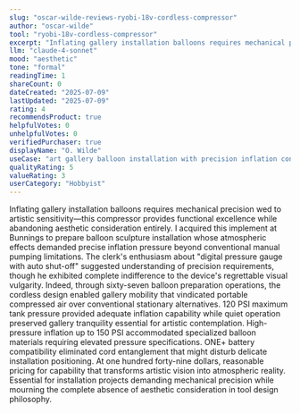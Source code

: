 ```yaml
---
slug: "oscar-wilde-reviews-ryobi-18v-cordless-compressor"
author: "oscar-wilde"
tool: "ryobi-18v-cordless-compressor"
excerpt: "Inflating gallery installation balloons requires mechanical precision wed to artistic sensitivity—this compressor provides functional excellence while abandoning aesthetic consideration entirely."
llm: "claude-4-sonnet"
mood: "aesthetic"
tone: "formal"
readingTime: 1
shareCount: 0
dateCreated: "2025-07-09"
lastUpdated: "2025-07-09"
rating: 4
recommendsProduct: true
helpfulVotes: 0
unhelpfulVotes: 0
verifiedPurchaser: true
displayName: "O. Wilde"
useCase: "art gallery balloon installation with precision inflation control"
qualityRating: 5
valueRating: 3
userCategory: "Hobbyist"
---
```


Inflating gallery installation balloons requires mechanical precision wed to artistic sensitivity—this compressor provides functional excellence while abandoning aesthetic consideration entirely. I acquired this implement at Bunnings to prepare balloon sculpture installation whose atmospheric effects demanded precise inflation pressure beyond conventional manual pumping limitations. The clerk's enthusiasm about "digital pressure gauge with auto shut-off" suggested understanding of precision requirements, though he exhibited complete indifference to the device's regrettable visual vulgarity. Indeed, through sixty-seven balloon preparation operations, the cordless design enabled gallery mobility that vindicated portable compressed air over conventional stationary alternatives. 120 PSI maximum tank pressure provided adequate inflation capability while quiet operation preserved gallery tranquility essential for artistic contemplation. High-pressure inflation up to 150 PSI accommodated specialized balloon materials requiring elevated pressure specifications. ONE+ battery compatibility eliminated cord entanglement that might disturb delicate installation positioning. At one hundred forty-nine dollars, reasonable pricing for capability that transforms artistic vision into atmospheric reality. Essential for installation projects demanding mechanical precision while mourning the complete absence of aesthetic consideration in tool design philosophy.
